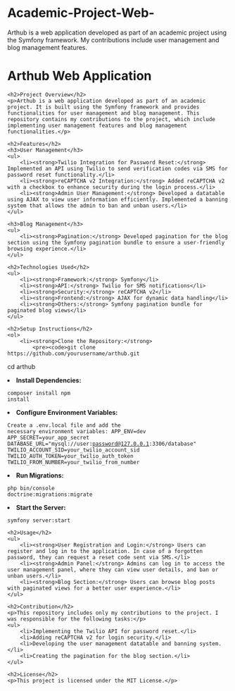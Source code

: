 # Academic-Project-Web-
Arthub is a web application developed as part of an academic project using the Symfony framework. My contributions include user management and blog management features. 

<!DOCTYPE html>
<html lang="en">
<head>
    <meta charset="UTF-8">
    <meta name="viewport" content="width=device-width, initial-scale=1.0">
    <title>Arthub Web Application</title>
</head>
<body>
    <h1>Arthub Web Application</h1>

    <h2>Project Overview</h2>
    <p>Arthub is a web application developed as part of an academic project. It is built using the Symfony framework and provides functionalities for user management and blog management. This repository contains my contributions to the project, which include implementing user management features and blog management functionalities.</p>

    <h2>Features</h2>
    <h3>User Management</h3>
    <ul>
        <li><strong>Twilio Integration for Password Reset:</strong> Implemented an API using Twilio to send verification codes via SMS for password reset functionality.</li>
        <li><strong>reCAPTCHA v2 Integration:</strong> Added reCAPTCHA v2 with a checkbox to enhance security during the login process.</li>
        <li><strong>Admin User Management:</strong> Developed a datatable using AJAX to view user information efficiently. Implemented a banning system that allows the admin to ban and unban users.</li>
    </ul>

    <h3>Blog Management</h3>
    <ul>
        <li><strong>Pagination:</strong> Developed pagination for the blog section using the Symfony pagination bundle to ensure a user-friendly browsing experience.</li>
    </ul>

    <h2>Technologies Used</h2>
    <ul>
        <li><strong>Framework:</strong> Symfony</li>
        <li><strong>API:</strong> Twilio for SMS notifications</li>
        <li><strong>Security:</strong> reCAPTCHA v2</li>
        <li><strong>Frontend:</strong> AJAX for dynamic data handling</li>
        <li><strong>Others:</strong> Symfony pagination bundle for paginated blog views</li>
    </ul>

    <h2>Setup Instructions</h2>
    <ol>
        <li><strong>Clone the Repository:</strong>
            <pre><code>git clone https://github.com/yourusername/arthub.git
cd arthub</code></pre>
        </li>
        <li><strong>Install Dependencies:</strong>
            <pre><code>composer install
npm install</code></pre>
        </li>
        <li><strong>Configure Environment Variables:</strong>
            <pre><code>Create a .env.local file and add the necessary environment variables:
APP_ENV=dev
APP_SECRET=your_app_secret
DATABASE_URL="mysql://user:password@127.0.0.1:3306/database"
TWILIO_ACCOUNT_SID=your_twilio_account_sid
TWILIO_AUTH_TOKEN=your_twilio_auth_token
TWILIO_FROM_NUMBER=your_twilio_from_number</code></pre>
        </li>
        <li><strong>Run Migrations:</strong>
            <pre><code>php bin/console doctrine:migrations:migrate</code></pre>
        </li>
        <li><strong>Start the Server:</strong>
            <pre><code>symfony server:start</code></pre>
        </li>
    </ol>

    <h2>Usage</h2>
    <ul>
        <li><strong>User Registration and Login:</strong> Users can register and log in to the application. In case of a forgotten password, they can request a reset code sent via SMS.</li>
        <li><strong>Admin Panel:</strong> Admins can log in to access the user management panel, where they can view user details, and ban or unban users.</li>
        <li><strong>Blog Section:</strong> Users can browse blog posts with paginated views for a better user experience.</li>
    </ul>

    <h2>Contribution</h2>
    <p>This repository includes only my contributions to the project. I was responsible for the following tasks:</p>
    <ul>
        <li>Implementing the Twilio API for password reset.</li>
        <li>Adding reCAPTCHA v2 for login security.</li>
        <li>Developing the user management datatable and banning system.</li>
        <li>Creating the pagination for the blog section.</li>
    </ul>

    <h2>License</h2>
    <p>This project is licensed under the MIT License.</p>
</body>
</html>
